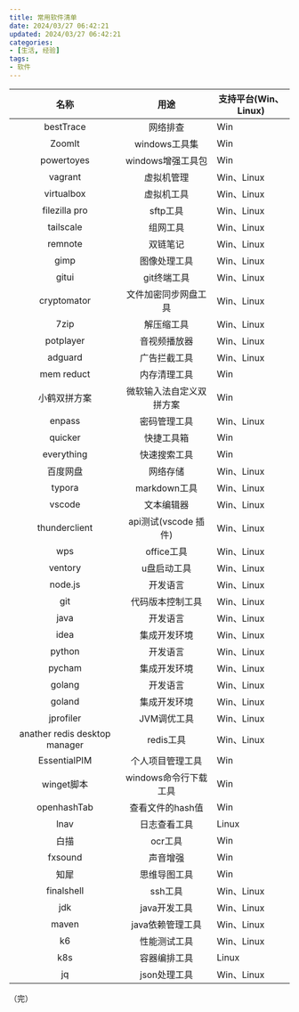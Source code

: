 ```yaml
---
title: 常用软件清单
date: 2024/03/27 06:42:21
updated: 2024/03/27 06:42:21
categories:
- [生活, 经验]
tags:
- 软件
---
```




|   名称    |   用途   | 支持平台(Win、Linux) |
| :-------: | :------: | -------- |
| bestTrace | 网络排查 |   Win    |
|  ZoomIt   | windows工具集 |    Win   |
| powertoyes | windows增强工具包 | Win |
| vagrant | 虚拟机管理 | Win、Linux |
| virtualbox | 虚拟机工具 | Win、Linux |
| filezilla pro | sftp工具 | Win、Linux |
| tailscale | 组网工具 | Win、Linux |
| remnote | 双链笔记 | Win、Linux |
| gimp | 图像处理工具 | Win、Linux |
| gitui | git终端工具 | Win、Linux |
| cryptomator | 文件加密同步网盘工具 | Win、Linux |
| 7zip | 解压缩工具 | Win、Linux |
| potplayer | 音视频播放器 | Win、Linux |
| adguard | 广告拦截工具 | Win、Linux |
| mem reduct | 内存清理工具 | Win |
| 小鹤双拼方案 | 微软输入法自定义双拼方案 | Win |
| enpass | 密码管理工具 | Win、Linux |
| quicker | 快捷工具箱 | Win |
| everything | 快速搜索工具 | Win |
| 百度网盘 | 网络存储 | Win、Linux |
| typora | markdown工具 | Win、Linux |
| vscode | 文本编辑器 | Win、Linux |
| thunderclient | api测试(vscode 插件) | Win、Linux |
| wps | office工具 | Win、Linux |
| ventory | u盘启动工具 | Win、Linux |
| node.js | 开发语言 | Win、Linux |
| git | 代码版本控制工具 | Win、Linux |
| java | 开发语言 | Win、Linux |
| idea | 集成开发环境 | Win、Linux |
| python | 开发语言 | Win、Linux |
| pycham | 集成开发环境 | Win、Linux |
| golang | 开发语言 | Win、Linux |
| goland | 集成开发环境 | Win、Linux |
| jprofiler | JVM调优工具 | Win、Linux |
| anather redis desktop manager | redis工具 | Win、Linux |
| EssentialPIM | 个人项目管理工具 | Win |
| winget脚本 | windows命令行下载工具 | Win |
| openhashTab | 查看文件的hash值 | Win |
| lnav | 日志查看工具 | Linux |
| 白描 | ocr工具 | Win |
| fxsound | 声音增强 | Win |
| 知犀 | 思维导图工具 | Win |
| finalshell | ssh工具 | Win、Linux |
| jdk | java开发工具 | Win、Linux |
| maven | java依赖管理工具 | Win、Linux |
| k6 | 性能测试工具 | Win、Linux |
| k8s | 容器编排工具 | Linux |
| jq | json处理工具 | Win、Linux |

（完）